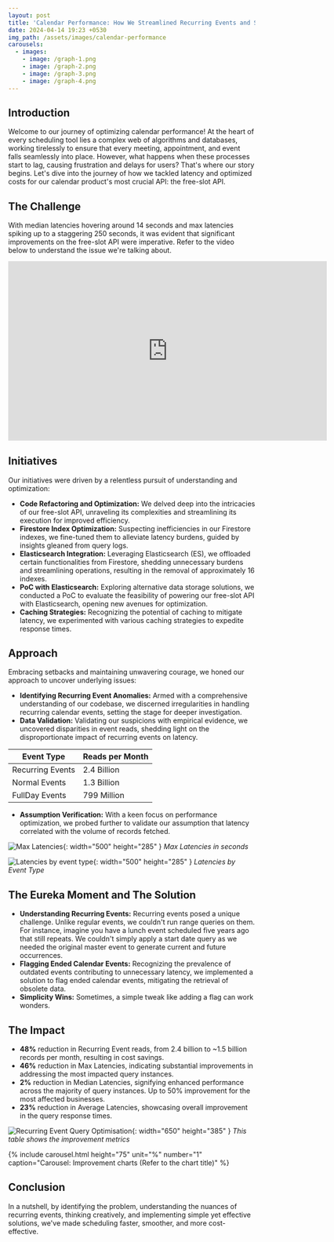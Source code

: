 ```yaml
---
layout: post
title: 'Calendar Performance: How We Streamlined Recurring Events and Slashed Latency'
date: 2024-04-14 19:23 +0530
img_path: /assets/images/calendar-performance
carousels:
  - images:
    - image: /graph-1.png
    - image: /graph-2.png
    - image: /graph-3.png
    - image: /graph-4.png
---
```


## Introduction

Welcome to our journey of optimizing calendar performance! At the heart of every scheduling tool lies a complex web of algorithms and databases,
working tirelessly to ensure that every meeting, appointment, and event falls seamlessly into place. However, what happens when these processes start to lag,
causing frustration and delays for users? That's where our story begins.  Let's dive into the journey of how we tackled latency and optimized costs 
for our calendar product's most crucial API: the free-slot API.

## The Challenge

With median latencies hovering around 14 seconds and max latencies spiking up to a staggering 250 seconds, 
it was evident that significant improvements on the free-slot API were imperative. Refer to the video below to understand the issue we're talking about.

<iframe width="650" height="365.63" src="https://www.loom.com/embed/35160a1e12004a5b826f1daf80a53775" frameborder="0" allowfullscreen> </iframe>

## Initiatives

Our initiatives were driven by a relentless pursuit of understanding and optimization:

- **Code Refactoring and Optimization:** We delved deep into the intricacies of our free-slot API, unraveling its complexities and
streamlining its execution for improved efficiency.
- **Firestore Index Optimization:** Suspecting inefficiencies in our Firestore indexes, we fine-tuned them to alleviate latency burdens, guided by insights gleaned from query logs.
- **Elasticsearch Integration:** Leveraging Elasticsearch (ES), we offloaded certain functionalities from Firestore, shedding unnecessary burdens and
streamlining operations, resulting in the removal of approximately 16 indexes.
- **PoC with Elasticsearch:** Exploring alternative data storage solutions, we conducted a PoC to evaluate the feasibility of powering our free-slot API with Elasticsearch, opening new avenues for optimization.
- **Caching Strategies:** Recognizing the potential of caching to mitigate latency, we experimented with various caching strategies to expedite response times.

## Approach

Embracing setbacks and maintaining unwavering courage, we honed our approach to uncover underlying issues:

- **Identifying Recurring Event Anomalies:** Armed with a comprehensive understanding of our codebase, we discerned irregularities in
handling recurring calendar events, setting the stage for deeper investigation.
- **Data Validation:** Validating our suspicions with empirical evidence, we uncovered disparities in event reads, shedding light on 
the disproportionate impact of recurring events on latency.

| Event Type      | Reads per Month |
|-----------------|-----------------|
| Recurring Events| 2.4 Billion     |
| Normal Events   | 1.3 Billion     |
| FullDay Events  | 799 Million     |

- **Assumption Verification:** With a keen focus on performance optimization, we probed further to validate our assumption that latency correlated 
with the volume of records fetched.

![Max Latencies](/max-latencies.png){: width="500" height="285" }
_Max Latencies in seconds_

![Latencies by event type](/latencies-by-event-type.png){: width="500" height="285" }
_Latencies by Event Type_

## The Eureka Moment and The Solution

- **Understanding Recurring Events:** Recurring events posed a unique challenge. Unlike regular events, we couldn't run range queries on them.
For instance, imagine you have a lunch event scheduled five years ago that still repeats. We couldn't simply apply a start date query
as we needed the original master event to generate current and future occurrences.
- **Flagging Ended Calendar Events:** Recognizing the prevalence of outdated events contributing to unnecessary latency, we implemented a solution
to flag ended calendar events, mitigating the retrieval of obsolete data. 
- **Simplicity Wins:** Sometimes, a simple tweak like adding a flag can work wonders.


## The Impact

- **48%** reduction in Recurring Event reads, from 2.4 billion to ~1.5 billion records per month, resulting in cost savings.
- **46%** reduction in Max Latencies, indicating substantial improvements in addressing the most impacted query instances.
- **2%** reduction in Median Latencies, signifying enhanced performance across the majority of query instances. Up to 50% improvement for the most affected businesses.
- **23%** reduction in Average Latencies, showcasing overall improvement in the query response times.

![Recurring Event Query Optimisation](/data-table.png){: width="650" height="385" }
_This table shows the improvement metrics_


{% include carousel.html height="75" unit="%" number="1" caption="Carousel: Improvement charts (Refer to the chart title)" %}

## Conclusion

In a nutshell, by identifying the problem, understanding the nuances of recurring events, thinking creatively, and implementing
simple yet effective solutions, we've made scheduling faster, smoother, and more cost-effective.
